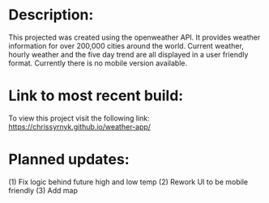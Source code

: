 # Description:

This projected was created using the openweather API. It provides weather information for over 200,000 cities around the world. Current weather, hourly weather and the five day trend are all displayed in a user friendly format. Currently there is no mobile version available. 

# Link to most recent build:
To view this project visit the following link: https://chrissyrnyk.github.io/weather-app/

# Planned updates:
(1) Fix logic behind future high and low temp
(2) Rework UI to be mobile friendly
(3) Add map



